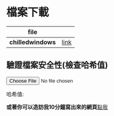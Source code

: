 <h1>檔案下載</h1>

| file |  |
| :--: | :--: |
| **chilledwindows** | [link](https://drive.google.com/file/d/1UVGMyD49icI6YIHVIH9If4VURM9r0lbE/view?usp=sharing) |

## 驗證檔案安全性(檢查哈希值)

<input type="file" id="fileInput">
<p>哈希值: <span id="hashOutput"></span></p>
<script>
document.addEventListener('DOMContentLoaded', function() {
    const fileInput = document.getElementById('fileInput');
    const hashOutput = document.getElementById('hashOutput');
    const container = document.createElement('div');
    
    // 設置基本樣式
    container.style.textAlign = 'center';
    container.style.marginTop = '20px';
    document.body.appendChild(container);
    
    fileInput.style.display = 'block';
    fileInput.style.margin = '10px auto';
    
    const button = document.createElement('button');
    button.textContent = 'Choose File';
    button.style.padding = '10px 15px';
    button.style.fontSize = '16px';
    button.style.cursor = 'pointer';
    button.onclick = () => fileInput.click();
    container.appendChild(button);
    
    const resultBox = document.createElement('div');
    resultBox.style.marginTop = '15px';
    resultBox.style.padding = '10px';
    resultBox.style.border = '1px solid #ccc';
    resultBox.style.borderRadius = '5px';
    resultBox.style.display = 'inline-block';
    container.appendChild(resultBox);
    
    hashOutput.style.display = 'block';
    hashOutput.style.fontSize = '14px';
    hashOutput.style.marginTop = '5px';
    resultBox.appendChild(hashOutput);
    
    fileInput.addEventListener('change', function(event) {
        const file = event.target.files[0];
        if (!file) {
            alert("You didn't choose any file");
            return;
        }
        
        const reader = new FileReader();
        reader.onload = function(e) {
            crypto.subtle.digest('SHA-256', e.target.result)
                .then(hashBuffer => {
                    const hashArray = Array.from(new Uint8Array(hashBuffer));
                    const hashHex = hashArray.map(b => b.toString(16).padStart(2, '0')).join('');
                    console.log(hashHex);
                    hashOutput.textContent = `SHA-256: ${hashHex}`;
                })
                .catch(err => console.error(err));
        };
        
        reader.readAsArrayBuffer(file);
    });
});

</script>

**或著你可以造訪我10分鐘寫出來的網頁**[點我](https://abestcookie.github.io/hash-check/)

